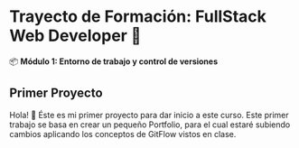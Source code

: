 # Trayecto de Formación: FullStack Web Developer :rocket:

:package: **Módulo 1: Entorno de trabajo y control de versiones**

## Primer Proyecto
Hola! :raising_hand: Éste es mi primer proyecto para dar inicio a este curso. Este primer trabajo se basa en crear un pequeño Portfolio, para el cual estaré subiendo cambios aplicando los conceptos de GitFlow vistos en clase.
